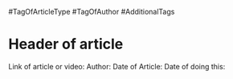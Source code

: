 #TagOfArticleType
#TagOfAuthor
#AdditionalTags


# Header of article
Link of article or video:
Author:
Date of Article:
Date of doing this: 